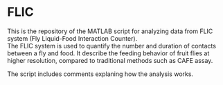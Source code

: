 # FLIC
This is the repository of the MATLAB script for analyzing data from FLIC system (Fly Liquid-Food Interaction Counter).   
The FLIC system is used to quantify the number and duration of contacts between a fly and food.
It describe the feeding behavior of fruit flies at higher resolution, compared to traditional methods such as CAFE assay.

The script includes comments explaning how the analysis works.



